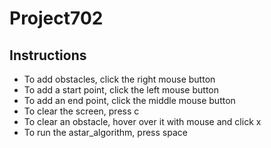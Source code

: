 # Project702
## Instructions
- To add obstacles, click the right mouse button
- To add a start point, click the left mouse button
- To add an end point, click the middle mouse button
- To clear the screen, press c
- To clear an obstacle, hover over it with mouse and click x
- To run the astar_algorithm, press space